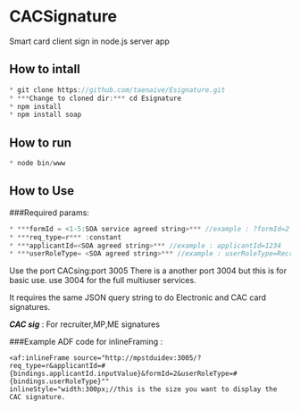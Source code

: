 CACSignature
============

Smart card client sign in node.js server app

How to intall
-------------

```js
* git clone https://github.com/taenaive/Esignature.git
* ***Change to cloned dir:*** cd Esignature
* npm install
* npm install soap
```

How to run
----------

```js
* node bin/www
```

How to Use
----------

###Required params:

```js
* ***formId = <1-5:SOA service agreed string>*** //example : ?formId=2
* ***req_type=r*** :constant
* ***applicantId=<SOA agreed string>*** //example : applicantId=1234
* ***userRoleType= <SOA agreed string>*** //example : userRoleType=Recruiter
```

Use the port CACsing:port 3005
There is a another port 3004 but this is for basic use. use 3004 for the full multiuser services.

It requires the same JSON query string to do Electronic and CAC card signatures.


***CAC sig*** : For recruiter,MP,ME signatures

###Example ADF code for inlineFraming :

```adf
<af:inlineFrame source="http://mpstduidev:3005/?req_type=r&applicantId=#
{bindings.applicantId.inputValue}&formId=2&userRoleType=#{bindings.userRoleType}""
inlineStyle="width:300px;//this is the size you want to display the CAC signature.
```

